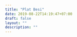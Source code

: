 ```yaml
---
title: "Plat Besi"
date: 2019-08-22T14:19:47+07:00
draft: false
layout: ""
description: ""
---
```


